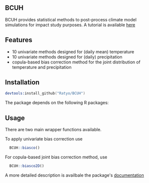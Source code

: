 ## BCUH

BCUH provides statistical methods to post-process climate model simulations for impact study purposes. A tutorial is available [here](https://RatyO.github.io/BCUH)

## Features

 - 10 univariate methods designed for (daily mean) temperature
 - 10 univariate methods designed for (daily) precipitation
 - copula-based bias correction method for the joint distribution of temperature and precipitation
 
## Installation

```s
devtools:install_github("Ratyo/BCUH")
```

The package depends on the following R packages:


## Usage

There are two main wrapper functions available. 

To apply univariate bias correction use

```r
  BCUH::biasco()
```

For copula-based joint bias correction method, use

```r
  BCUH::biasco2D()
```


A more detailed description is availbale the package's [documentation](https://RatyO.github.io/BCUH)

